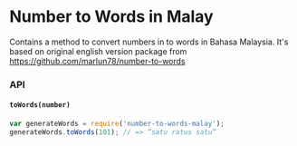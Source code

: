 # Number to Words in Malay

Contains a method to convert numbers in to words in Bahasa Malaysia. 
It's based on original english version package from https://github.com/marlun78/number-to-words 

### API

#### `toWords(number)`
```js
var generateWords = require('number-to-words-malay');
generateWords.toWords(101); // => “satu ratus satu”
```
